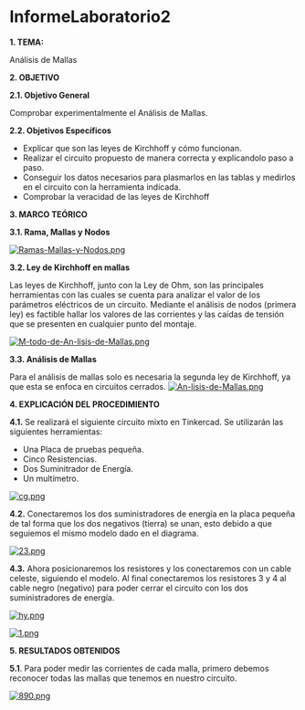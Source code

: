 # InformeLaboratorio2
**1. TEMA:**

Análisis de Mallas

**2. OBJETIVO**

**2.1. Objetivo General**

Comprobar experimentalmente el Análisis de Mallas.

**2.2. Objetivos Específicos**

- Explicar que son las leyes de Kirchhoff y cómo funcionan.
- Realizar el circuito propuesto de manera correcta y explicandolo paso a paso.
- Conseguir los datos necesarios para plasmarlos en las tablas y medirlos en el circuito con la herramienta indicada.
- Comprobar la veracidad de las leyes de Kirchhoff

**3. MARCO TEÓRICO**

**3.1. Rama, Mallas y Nodos**

[![Ramas-Mallas-y-Nodos.png](https://i.postimg.cc/d0x7Dqyy/Ramas-Mallas-y-Nodos.png)](https://postimg.cc/jWyqFYvx)

**3.2. Ley de Kirchhoff en mallas**

Las leyes de Kirchhoff, junto con la Ley de Ohm, son las principales herramientas con las cuales se cuenta para analizar el valor de los parámetros eléctricos de un circuito. Mediante el análisis de nodos (primera ley) es factible hallar los valores de las corrientes y las caídas de tensión que se presenten en cualquier punto del montaje.

[![M-todo-de-An-lisis-de-Mallas.png](https://i.postimg.cc/hGjrHtnz/M-todo-de-An-lisis-de-Mallas.png)](https://postimg.cc/hXkTmgfc)

**3.3. Análisis de Mallas**

Para el análisis de mallas solo es necesaria la segunda ley de Kirchhoff, ya que esta se enfoca en circuitos cerrados.
[![An-lisis-de-Mallas.png](https://i.postimg.cc/MZdy88s1/An-lisis-de-Mallas.png)](https://postimg.cc/14Vgpb1z)

**4. EXPLICACIÓN DEL PROCEDIMIENTO**

**4.1.** Se realizará el siguiente circuito mixto en Tinkercad. Se utilizarán las siguientes herramientas:
- Una Placa de pruebas pequeña.
- Cinco Resistencias.
- Dos Suminitrador de Energía.
- Un multímetro.

[![cg.png](https://i.postimg.cc/sfYh4GGj/cg.png)](https://postimg.cc/kD5Gn4yz)

**4.2.** Conectaremos los dos suministradores de energía en la placa pequeña de tal forma que los dos negativos (tierra) se unan, esto debido a que seguiemos el mismo modelo dado en el diagrama.

[![23.png](https://i.postimg.cc/vZNV8cm5/23.png)](https://postimg.cc/fVYLBWmb)

**4.3.** Ahora posicionaremos los resistores y los conectaremos con un cable celeste, siguiendo el modelo. Al final conectaremos los resistores 3 y 4 al cable negro (negativo) para poder cerrar el circuito con los dos suministradores de energía.

[![hy.png](https://i.postimg.cc/MGBbhyYn/hy.png)](https://postimg.cc/068wSKFv)

[![1.png](https://i.postimg.cc/cC2p4RPV/1.png)](https://postimg.cc/SYLTgMSr)

**5. RESULTADOS OBTENIDOS**

**5.1**. Para poder medir las corrientes de cada malla, primero debemos reconocer todas las mallas que tenemos en nuestro circuito.

[![890.png](https://i.postimg.cc/jjGKjrN8/890.png)](https://postimg.cc/94tsxKLT)
